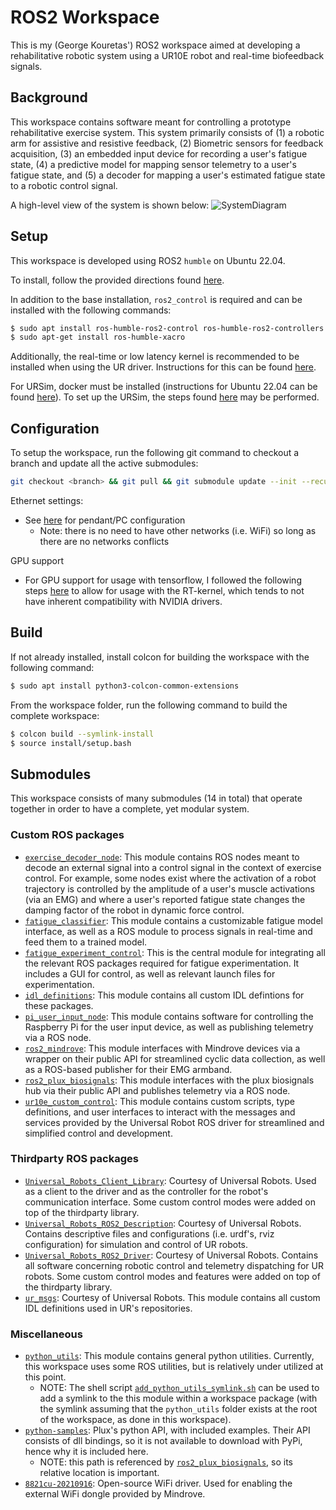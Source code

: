 # ROS2 Workspace
This is my (George Kouretas') ROS2 workspace aimed at developing a rehabilitative robotic system using a UR10E robot and real-time biofeedback signals.

## Background
This workspace contains software meant for controlling a prototype rehabilitative exercise system. This system primarily consists of (1) a robotic arm for assistive and resistive feedback, (2) Biometric sensors for feedback acquisition, (3) an embedded input device for recording a user's fatigue state, (4) a predictive model for mapping sensor telemetry to a user's fatigue state, and (5) a decoder for mapping a user's estimated fatigue state to a robotic control signal. 

A high-level view of the system is shown below:
![SystemDiagram](docs/system.png)

## Setup
This workspace is developed using ROS2 `humble` on Ubuntu 22.04.

To install, follow the provided directions found [here](https://docs.ros.org/en/humble/Installation/Ubuntu-Install-Debs.html).

In addition to the base installation, `ros2_control` is required and can be installed with the following commands:
```bash
$ sudo apt install ros-humble-ros2-control ros-humble-ros2-controllers
$ sudo apt-get install ros-humble-xacro
```

Additionally, the real-time or low latency kernel is recommended to be installed when using the UR driver. Instructions for this can be found [here](https://docs.universal-robots.com/Universal_Robots_ROS2_Documentation/doc/ur_client_library/doc/real_time.html#real-time-setup).


For URSim, docker must be installed (instructions for Ubuntu 22.04 can be found [here](https://www.cherryservers.com/blog/install-docker-ubuntu-22-04)). To set up the URSim, the steps found [here](https://docs.universal-robots.com/Universal_Robots_ROS2_Documentation/doc/ur_robot_driver/ur_robot_driver/doc/installation/ursim_docker.html) may be performed.

## Configuration
To setup the workspace, run the following git command to checkout a branch and update all the active submodules:
```bash
git checkout <branch> && git pull && git submodule update --init --recursive
```

Ethernet settings:
- See [here](src/Universal_Robots_ROS2_Driver/ur_robot_driver/doc/installation/robot_setup.rst) for pendant/PC configuration
  - Note: there is no need to have other networks (i.e. WiFi) so long as there are no networks conflicts

GPU support
- For GPU support for usage with tensorflow, I followed the following steps [here](https://gist.github.com/pantor/9786c41c03a97bca7a52aa0a72fa9387) to allow for usage with the RT-kernel, which tends to not have inherent compatibility with NVIDIA drivers.

## Build
If not already installed, install colcon for building the workspace with the following command:
```bash
$ sudo apt install python3-colcon-common-extensions
```

From the workspace folder, run the following command to build the complete workspace:
```bash
$ colcon build --symlink-install
$ source install/setup.bash
```
## Submodules
This workspace consists of many submodules (14 in total) that operate together in order to have a complete, yet modular system.

### Custom ROS packages
- [`exercise_decoder_node`](src/exercise_decoder_node): This module contains ROS nodes meant to decode an external signal into a control signal in the context of exercise control. For example, some nodes exist where the activation of a robot trajectory is controlled by the amplitude of a user's muscle activations (via an EMG) and where a user's reported fatigue state changes the damping factor of the robot in dynamic force control.
- [`fatigue_classifier`](src/fatigue_classifier/): This module contains a customizable fatigue model interface, as well as a ROS module to process signals in real-time and feed them to a trained model.
- [`fatigue_experiment_control`](src/fatigue_experiment_control/): This is the central module for integrating all the relevant ROS packages required for fatigue experimentation. It includes a GUI for control, as well as relevant launch files for experimentation.
- [`idl_definitions`](src/idl_definitions/): This module contains all custom IDL defintions for these packages.
- [`pi_user_input_node`](src/pi_user_input_node/): This module contains software for controlling the Raspberry Pi for the user input device, as well as publishing telemetry via a ROS node.
- [`ros2_mindrove`](src/ros2_mindrove/): This module interfaces with Mindrove devices via a wrapper on their public API for streamlined cyclic data collection, as well as a ROS-based publisher for their EMG armband.
- [`ros2_plux_biosignals`](src/ros2_plux_biosignals/): This module interfaces with the plux biosignals hub via their public API and publishes telemetry via a ROS node.
- [`ur10e_custom_control`](src/ur10e_custom_control/): This module contains custom scripts, type definitions, and user interfaces to interact with the messages and services provided by the Universal Robot ROS driver for streamlined and simplified control and development. 

### Thirdparty ROS packages
- [`Universal_Robots_Client_Library`](src/Universal_Robots_Client_Library/): Courtesy of Universal Robots. Used as a client to the driver and as the controller for the robot's communication interface. Some custom control modes were added on top of the thirdparty library.
- [`Universal_Robots_ROS2_Description`](src/Universal_Robots_ROS2_Description/): Courtesy of Universal Robots. Contains descriptive files and configurations (i.e. urdf's, rviz configuration) for simulation and control of UR robots.
- [`Universal_Robots_ROS2_Driver`](src/Universal_Robots_ROS2_Driver/): Courtesy of Universal Robots. Contains all software concerning robotic control and telemetry dispatching for UR robots. Some custom control modes and features were added on top of the thirdparty library.
- [`ur_msgs`](src/ur_msgs/): Courtesy of Universal Robots. This module contains all custom IDL definitions used in UR's repositories.

### Miscellaneous
- [`python_utils`](python_utils/): This module contains general python utilities. Currently, this workspace uses some ROS utilities, but is relatively under utilized at this point. 
  - NOTE: The shell script [`add_python_utils_symlink.sh`](add_python_utils_symlink.sh) can be used to add a symlink to the this module within a workspace package (with the symlink assuming that the `python_utils` folder exists at the root of the workspace, as done in this workspace).
- [`python-samples`](thirdparty/plux/python-samples/): Plux's python API, with included examples. Their API consists of dll bindings, so it is not available to download with PyPi, hence why it is included here.
  - NOTE: this path is referenced by [`ros2_plux_biosignals`](src/ros2_plux_biosignals/), so its relative location is important.
- [`8821cu-20210916`](thirdparty/wifi_driver/8821cu-20210916/): Open-source WiFi driver. Used for enabling the external WiFi dongle provided by Mindrove.